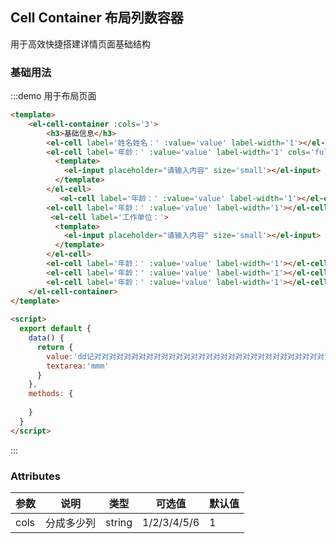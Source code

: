 ## Cell Container 布局列数容器
用于高效快捷搭建详情页面基础结构

### 基础用法
  

:::demo 用于布局页面

```html
<template> 
    <el-cell-container :cols='3'>
        <h3>基础信息</h3>
        <el-cell label='姓名姓名：' :value='value' label-width='1'></el-cell>
        <el-cell label='年龄：' :value='value' label-width='1' cols='full' full-value-width='8'>
          <template>
            <el-input placeholder="请输入内容" size='small'></el-input>
          </template>
        </el-cell> 
           <el-cell label='年龄：' :value='value' label-width='1'></el-cell>
        <el-cell label='年龄：' :value='value' label-width='1'></el-cell> 
         <el-cell label='工作单位：'>
          <template>
            <el-input placeholder="请输入内容" size='small'></el-input>
          </template> 
        </el-cell>
        <el-cell label='年龄：' :value='value' label-width='1'></el-cell>
        <el-cell label='年龄：' :value='value' label-width='1'></el-cell>
        <el-cell label='年龄：' :value='value' label-width='1'></el-cell>
    </el-cell-container>
</template>
 
<script>
  export default {
    data() {
      return {
        value:'dd记对对对对对对对对对对对对对对对对对对对对对对对对对对对对对对对对对对对',
        textarea:'mmm'
      }
    },
    methods: {
      
    }
  }
</script>
```
:::
  
### Attributes
| 参数      | 说明          | 类型      | 可选值                           | 默认值  |
|---------- |-------------- |---------- |--------------------------------  |-------- |
| cols      | 分成多少列     | string | 1/2/3/4/5/6 | 1 |
